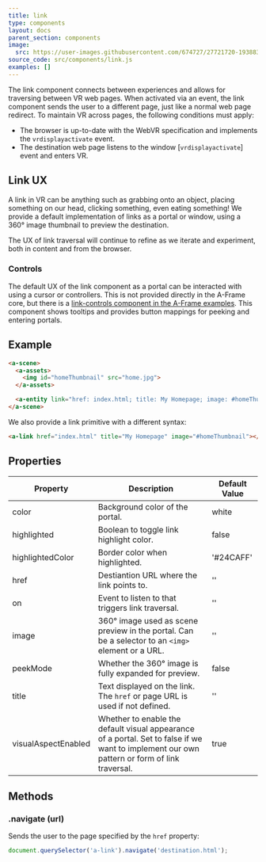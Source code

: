 ```yaml
---
title: link
type: components
layout: docs
parent_section: components
image:
  src: https://user-images.githubusercontent.com/674727/27721720-19388346-5d17-11e7-912b-499886be0a8d.gif
source_code: src/components/link.js
examples: []
---
```


The link component connects between experiences and allows for traversing
between VR web pages. When activated via an event, the link component sends the
user to a different page, just like a normal web page redirect. To maintain VR
across pages, the following conditions must apply:

[vrdisplayactivate]: https://w3c.github.io/webvr/spec/1.1/#interface-window

- The browser is up-to-date with the WebVR specification and implements the `vrdisplayactivate` event.
- The destination web page listens to the window [`vrdisplayactivate`] event and enters VR.

## Link UX

A link in VR can be anything such as grabbing onto an object, placing something
on our head, clicking something, even eating something! We provide a default
implementation of links as a portal or window, using a 360&deg; image thumbnail
to preview the destination.

The UX of link traversal will continue to refine as we iterate and experiment,
both in content and from the browser.

### Controls

[link-controls]: https://github.com/aframevr/aframe/blob/master/examples/showcase/link-traversal/js/components/link-controls.js

The default UX of the link component as a portal can be interacted with using a
cursor or controllers. This is not provided directly in the A-Frame core, but
there is a [link-controls component in the A-Frame examples][link-controls]. This component
shows tooltips and provides button mappings for peeking and entering portals.

## Example

```html
<a-scene>
  <a-assets>
    <img id="homeThumbnail" src="home.jpg">
  </a-assets>

  <a-entity link="href: index.html; title: My Homepage; image: #homeThumbnail"></a-entity>
</a-scene>
```

We also provide a link primitive with a different syntax:

```html
<a-link href="index.html" title="My Homepage" image="#homeThumbnail"></a-link>
```

## Properties

| Property            | Description                                                                                                                                  | Default Value |
|---------------------|----------------------------------------------------------------------------------------------------------------------------------------------|---------------|
| color               | Background color of the portal.                                                                                                              | white         |
| highlighted         | Boolean to toggle link highlight color.                                                                                                      | false         |
| highlightedColor    | Border color when highlighted.                                                                                                               | '#24CAFF'     |
| href                | Destiantion URL where the link points to.                                                                                                    | ''            |
| on                  | Event to listen to that triggers link traversal.                                                                                             | ''            |
| image               | 360&deg; image used as scene preview in the portal. Can be a selector to an `<img>` element or a URL.                                        | ''            |
| peekMode            | Whether the 360&deg; image is fully expanded for preview.                                                                                    | false         |
| title               | Text displayed on the link. The `href` or page URL is used if not defined.                                                                   | ''            |
| visualAspectEnabled | Whether to enable the default visual appearance of a portal. Set to false if we want to implement our own pattern or form of link traversal. | true          |


## Methods

### .navigate (url)

Sends the user to the page specified by the `href` property:

```js
document.querySelector('a-link').navigate('destination.html');
```
